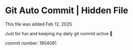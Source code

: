 # Git Auto Commit | Hidden File

This file was added Feb 12, 2025

Just for fun and keeping my daily git commit active 🤪

commit number: 1904081
